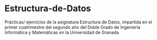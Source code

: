 # Estructura-de-Datos
Prácticas/ ejercicios de la asignatura Estructura de Datos, impartida en el primer cuatrimestre del segundo año del Doble Grado de Ingeniería Informática y Matemáticas en la Universidad de Granada
